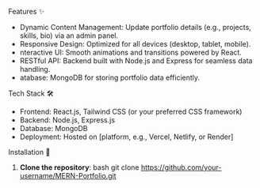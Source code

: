 Features ✨
- Dynamic Content Management: Update portfolio details (e.g., projects, skills, bio) via an admin panel.
- Responsive Design: Optimized for all devices (desktop, tablet, mobile).
- nteractive UI: Smooth animations and transitions powered by React.
- RESTful API: Backend built with Node.js and Express for seamless data handling.
- atabase: MongoDB for storing portfolio data efficiently.



Tech Stack 🛠️
- Frontend: React.js, Tailwind CSS (or your preferred CSS framework)
- Backend: Node.js, Express.js
- Database: MongoDB
- Deployment: Hosted on [platform, e.g., Vercel, Netlify, or Render]



Installation 🚀

1. **Clone the repository**:
   bash
   git clone https://github.com/your-username/MERN-Portfolio.git
